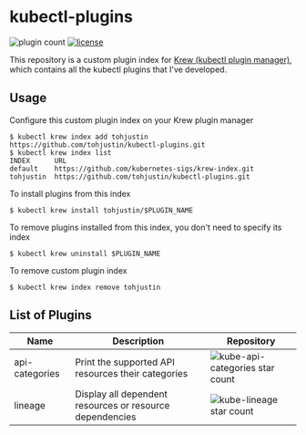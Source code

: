 # kubectl-plugins

![plugin count](https://aegisbadges.appspot.com/static?subject=plugin%20count&status=2&color=318FE0)
[![license](https://aegisbadges.appspot.com/static?subject=license&status=Apache-2.0&color=318FE0)](./LICENSE.md)

This repository is a custom plugin index for [Krew (kubectl plugin manager)](https://krew.sigs.k8s.io/), which contains all the kubectl plugins that I've developed.

## Usage

Configure this custom plugin index on your Krew plugin manager

```shell
$ kubectl krew index add tohjustin https://github.com/tohjustin/kubectl-plugins.git
$ kubectl krew index list
INDEX      URL
default    https://github.com/kubernetes-sigs/krew-index.git
tohjustin  https://github.com/tohjustin/kubectl-plugins.git
```

To install plugins from this index

```shell
$ kubectl krew install tohjustin/$PLUGIN_NAME
```

To remove plugins installed from this index, you don't need to specify its index

```shell
$ kubectl krew uninstall $PLUGIN_NAME
```

To remove custom plugin index

```shell
$ kubectl krew index remove tohjustin
```

## List of Plugins

| Name | Description | Repository |
| ---- | ----------- | ---------- |
| api-categories | Print the supported API resources their categories       | ![kube-api-categories star count](https://aegisbadges.appspot.com/github/stars/tohjustin/kube-api-categories?color=379AF7) |
| lineage        | Display all dependent resources or resource dependencies | ![kube-lineage star count](https://aegisbadges.appspot.com/github/stars/tohjustin/kube-lineage?color=379AF7) |
